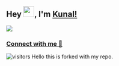 ## Hey <img src="https://github.com/TheDudeThatCode/TheDudeThatCode/blob/master/Assets/Hi.gif" width="29px">, I'm [Kunal!](https://bio.link/kunalk) 

![](https://i.ibb.co/F38F21R/LinkedIn.jpg)

### [Connect with me 💬](https://bio.link/kunalk) 
![visitors](https://visitor-badge.laobi.icu/badge?page_id=kunal-kushwaha.kunal-kushwaha)
Hello this is forked with my repo.
